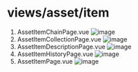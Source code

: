 # views/asset/item

1. AssetItemChainPage.vue
   ![image](https://user-images.githubusercontent.com/78536273/118096496-63172300-b40c-11eb-8f71-2dce4a94e9e9.png)
2. AssetItemCollectionPage.vue
   ![image](https://user-images.githubusercontent.com/78536273/118099706-8f34a300-b410-11eb-8d2d-467a13df3bbf.png)
3. AssetItemDescriptionPage.vue
   ![image](https://user-images.githubusercontent.com/78536273/118099758-a5426380-b410-11eb-9731-61be5d7178c8.png)
4. AssetItemHistoryPage.vue
   ![image](https://user-images.githubusercontent.com/78536273/118099860-c73be600-b410-11eb-8e22-20a34c1cb3ea.png)
5. AssetItemPage.vue
   ![image](https://user-images.githubusercontent.com/78536273/118100004-f05c7680-b410-11eb-806f-62a6cf5206a6.png)

   
